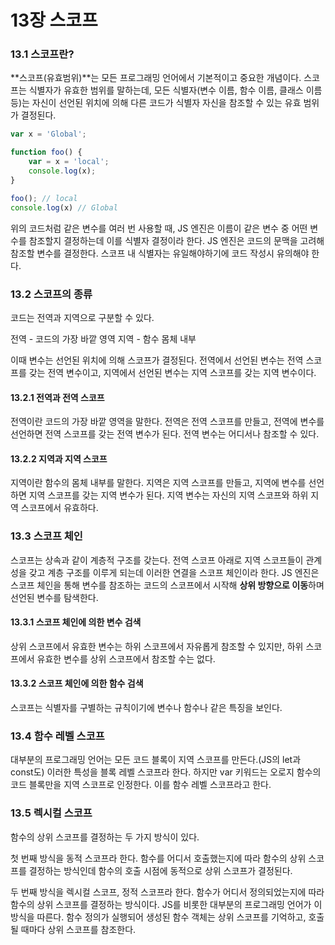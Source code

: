 # 13장 스코프

### 13.1 스코프란?

**스코프(유효범위)**는 모든 프로그래밍 언어에서 기본적이고 중요한 개념이다. 스코프는 식별자가 유효한 범위를 말하는데, 모든 식별자(변수 이름, 함수 이름, 클래스 이름 등)는 자신이 선언된 위치에 의해 다른 코드가 식별자 자신을 참조할 수 있는 유효 범위가 결정된다.

```jsx
var x = 'Global';

function foo() {
	var = x = 'local';
	console.log(x);
}

foo(); // local
console.log(x) // Global
```

위의 코드처럼 같은 변수를 여러 번 사용할 때, JS 엔진은 이름이 같은 변수 중 어떤 변수를 참조할지 결정하는데 이를 식별자 결정이라 한다. JS 엔진은 코드의 문맥을 고려해 참조할 변수를 결정한다. 스코프 내 식별자는 유일해야하기에 코드 작성시 유의해야 한다.



### 13.2 스코프의 종류

코드는 전역과 지역으로 구분할 수 있다.

전역 - 코드의 가장 바깥 영역 지역 - 함수 몸체 내부

이때 변수는 선언된 위치에 의해 스코프가 결정된다. 전역에서 선언된 변수는 전역 스코프를 갖는 전역 변수이고, 지역에서 선언된 변수는 지역 스코프를 갖는 지역 변수이다.

#### 13.2.1 전역과 전역 스코프

전역이란 코드의 가장 바깥 영역을 말한다. 전역은 전역 스코프를 만들고, 전역에 변수를 선언하면 전역 스코프를 갖는 전역 변수가 된다. 전역 변수는 어디서나 참조할 수 있다.

#### 13.2.2 지역과 지역 스코프

지역이란 함수의 몸체 내부를 말한다. 지역은 지역 스코프를 만들고, 지역에 변수를 선언하면 지역 스코프를 갖는 지역 변수가 된다. 지역 변수는 자신의 지역 스코프와 하위 지역 스코프에서 유효하다.



### 13.3 스코프 체인

스코프는 상속과 같이 계층적 구조를 갖는다. 전역 스코프 아래로 지역 스코프들이 관계성을 갖고 계층 구조를 이루게 되는데 이러한 연결을 스코프 체인이라 한다. JS 엔진은 스코프 체인을 통해 변수를 참조하는 코드의 스코프에서 시작해 **상위 방향으로 이동**하며 선언된 변수를 탐색한다.

#### 13.3.1 스코프 체인에 의한 변수 검색

상위 스코프에서 유효한 변수는 하위 스코프에서 자유롭게 참조할 수 있지만, 하위 스코프에서 유효한 변수를 상위 스코프에서 참조할 수는 없다.

#### 13.3.2 스코프 체인에 의한 함수 검색

스코프는 식별자를 구별하는 규칙이기에 변수나 함수나 같은 특징을 보인다.



### 13.4 함수 레벨 스코프

대부분의 프로그래밍 언어는 모든 코드 블록이 지역 스코프를 만든다.(JS의 let과 const도) 이러한 특성을 블록 레벨 스코프라 한다. 하지만 var 키워드는 오로지 함수의 코드 블록만을 지역 스코프로 인정한다. 이를 함수 레벨 스코프라고 한다.



### 13.5 렉시컬 스코프

함수의 상위 스코프를 결정하는 두 가지 방식이 있다.

첫 번째 방식을 동적 스코프라 한다. 함수를 어디서 호출했는지에 따라 함수의 상위 스코프를 결정하는 방식인데 함수의 호출 시점에 동적으로 상위 스코프가 결정된다.

두 번째 방식을 렉시컬 스코프, 정적 스코프라 한다. 함수가 어디서 정의되었는지에 따라 함수의 상위 스코프를 결정하는 방식이다. JS를 비롯한 대부분의 프로그래밍 언어가 이 방식을 따른다. 함수 정의가 실행되어 생성된 함수 객체는 상위 스코프를 기억하고, 호출될 때마다 상위 스코프를 참조한다.
